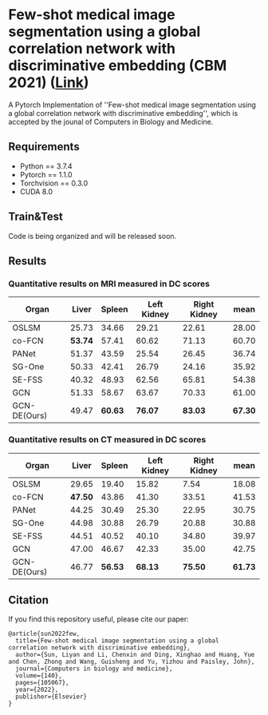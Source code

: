 # Few-shot medical image segmentation using a global correlation network with discriminative embedding (CBM 2021) ([Link](https://www.sciencedirect.com/science/article/pii/S0010482521008611))

A Pytorch Implementation of ''Few-shot medical image segmentation using a global correlation network with discriminative embedding'', which is accepted by the jounal of Computers in Biology and Medicine.

## Requirements

- Python == 3.7.4
- Pytorch == 1.1.0
- Torchvision == 0.3.0
- CUDA 8.0

## Train&Test
Code is being organized and will be released soon. 


## Results
### Quantitative results on MRI measured in DC scores 
|  Organ           |  Liver |  Spleen | Left Kidney  |  Right Kidney | mean  | 
|  --------------  |  ----  |  ------ | -----------  |  ------------ | ----  |
|  OSLSM           |  25.73 |  34.66  | 29.21        |  22.61        | 28.00 |
|  co-FCN          |**53.74**|  57.41 | 60.62        |  71.13        | 60.70 |
|  PANet           |  51.37 |  43.59  | 25.54        |  26.45        | 36.74 |
|  SG-One          |  50.33 |  42.41  | 26.79        |  24.16        | 35.92 |
|  SE-FSS          |  40.32 |  48.93  | 62.56        |  65.81        | 54.38 |
|  GCN             |  51.33 |  58.67  | 63.67        |  70.33        | 61.00 |
|  GCN-DE(Ours)    |  49.47 |**60.63**| **76.07**    |  **83.03**    | **67.30**|

### Quantitative results on CT measured in DC scores 
|  Organ           |  Liver |  Spleen | Left Kidney  |  Right Kidney | mean  | 
|  --------------  |  ----  |  ------ | -----------  |  ------------ | ----  |
|  OSLSM           |  29.65 |  19.40  | 15.82        |  7.54         | 18.08 |
|  co-FCN          |**47.50**|  43.86 | 41.30        |  33.51        | 41.53 |
|  PANet           |  44.25 |  30.49  | 25.30        |  22.95        | 30.75 |
|  SG-One          |  44.98 |  30.88  | 26.79        |  20.88        | 30.88 |
|  SE-FSS          |  44.51 |  40.52  | 40.10        |  34.80        | 39.97 |
|  GCN             |  47.00 |  46.67  | 42.33        |  35.00        | 42.75 |
|  GCN-DE(Ours)    |  46.77 |**56.53**| **68.13**    |  **75.50**    | **61.73**|

## Citation

If you find this repository useful, please cite our paper:
```
@article{sun2022few,
  title={Few-shot medical image segmentation using a global correlation network with discriminative embedding},
  author={Sun, Liyan and Li, Chenxin and Ding, Xinghao and Huang, Yue and Chen, Zhong and Wang, Guisheng and Yu, Yizhou and Paisley, John},
  journal={Computers in biology and medicine},
  volume={140},
  pages={105067},
  year={2022},
  publisher={Elsevier}
}
```

